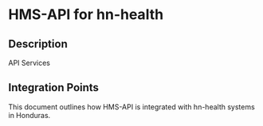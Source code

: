 # HMS-API for hn-health

## Description

API Services

## Integration Points

This document outlines how HMS-API is integrated with hn-health systems in Honduras.
